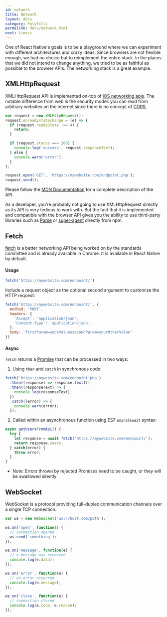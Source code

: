 ```yaml
---
id: network
title: Network
layout: docs
category: Polyfills
permalink: docs/network.html
next: timers
---
```


One of React Native's goals is to be a playground where we can experiment with different architectures and crazy ideas. Since browsers are not flexible enough, we had no choice but to reimplement the entire stack. In the places that we did not intend to change anything, we tried to be as faithful as possible to the browser APIs. The networking stack is a great example.

## XMLHttpRequest

XMLHttpRequest API is implemented on-top of [iOS networking apis](https://developer.apple.com/library/mac/documentation/Cocoa/Conceptual/URLLoadingSystem/URLLoadingSystem.html). The notable difference from web is the security model: you can read from arbitrary websites on the internet since there is no concept of [CORS](http://en.wikipedia.org/wiki/Cross-origin_resource_sharing).

```javascript
var request = new XMLHttpRequest();
request.onreadystatechange = (e) => {
  if (request.readyState !== 4) {
    return;
  }

  if (request.status === 200) {
    console.log('success', request.responseText);
  } else {
    console.warn('error');
  }
};

request.open('GET', 'https://mywebsite.com/endpoint.php');
request.send();
```

Please follow the [MDN Documentation](https://developer.mozilla.org/en-US/docs/Web/API/XMLHttpRequest) for a complete description of the API.

As a developer, you're probably not going to use XMLHttpRequest directly as its API is very tedious to work with. But the fact that it is implemented and compatible with the browser API gives you the ability to use third-party libraries such as [Parse]( https://parse.com/products/javascript) or [super-agent](https://github.com/visionmedia/superagent) directly from npm.

## Fetch

[fetch](https://fetch.spec.whatwg.org/) is a better networking API being worked on by the standards committee and is already available in Chrome. It is available in React Native by default.

#### Usage

```javascript
fetch('https://mywebsite.com/endpoint/')
```

Include a request object as the optional second argument to customize the HTTP request:

```javascript
fetch('https://mywebsite.com/endpoint/', {
  method: 'POST',
  headers: {
    'Accept': 'application/json',
    'Content-Type': 'application/json',
  },
  body: 'firstParam=yourValue&secondParam=yourOtherValue'
})
```

#### Async
`fetch` returns a [Promise](https://developer.mozilla.org/en-US/docs/Web/JavaScript/Reference/Global_Objects/Promise) that can be processed in two ways:

1.  Using `then` and `catch` in synchronous code:

```javascript
fetch('https://mywebsite.com/endpoint.php')
  .then((response) => response.text())
  .then((responseText) => {
    console.log(responseText);
  })
  .catch((error) => {
    console.warn(error);
  });
```

2.  Called within an asynchronous function using ES7 `async`/`await` syntax:

```javascript
async getUsersFromApi() {
  try {
    let response = await fetch('https://mywebsite.com/endpoint/');
    return response.users;
  } catch(error) {
    throw error;
  }
}
```

- Note: Errors thrown by rejected Promises need to be caught, or they will be swallowed silently


## WebSocket

WebSocket is a protocol providing full-duplex communication channels over a single TCP connection.

```javascript
var ws = new WebSocket('ws://host.com/path');

ws.on('open', function() {
  // connection opened
  ws.send('something');
});

ws.on('message', function(e) {
  // a message was received
  console.log(e.data);
});

ws.on('error', function(e) {
  // an error occurred
  console.log(e.message);
});

ws.on('close', function(e) {
  // connection closed
  console.log(e.code, e.reason);
});
```
